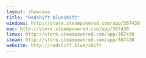 ```yaml
---
layout: showcase
title: "Redshift Blueshift"
windows: http://store.steampowered.com/app/367430
mac: http://store.steampowered.com/app/367430
linux: http://store.steampowered.com/app/367430
steam: http://store.steampowered.com/app/367430
website: http://redshift.blue/shift
---
```

